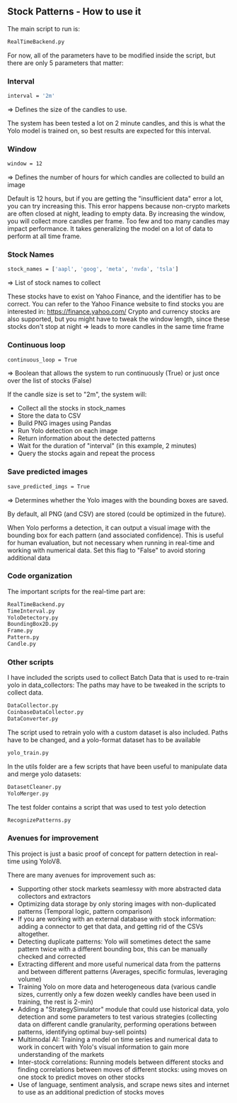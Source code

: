 ## Stock Patterns - How to use it

The main script to run is:
``` sh
RealTimeBackend.py
```

For now, all of the parameters have to be modified inside the script, but there are only 5 parameters that matter:

### Interval
``` sh
interval = '2m'
```
=> Defines the size of the candles to use.

The system has been tested a lot on 2 minute candles, and this is what the Yolo model is trained on,
so best results are expected for this interval.


### Window
``` sh
window = 12
```
=> Defines the number of hours for which candles are collected to build an image

Default is 12 hours, but if you are getting the "insufficient data" error a lot,
you can try increasing this. This error happens because non-crypto markets are often closed at night, leading to empty data.
By increasing the window, you will collect more candles per frame. Too few and too many candles may impact performance.
It takes generalizing the model on a lot of data to perform at all time frame.

### Stock Names
``` sh
stock_names = ['aapl', 'goog', 'meta', 'nvda', 'tsla']
```

=> List of stock names to collect

These stocks have to exist on Yahoo Finance, and the identifier has to be correct.
You can refer to the Yahoo Finance website to find stocks you are interested in: https://finance.yahoo.com/
Crypto and currency stocks are also supported, but you might have to tweak the window length, since these stocks
don't stop at night => leads to more candles in the same time frame

### Continuous loop

``` sh
continuous_loop = True
```

=> Boolean that allows the system to run continuously (True) or just once over the list of stocks (False)

If the candle size is set to "2m", the system will:

- Collect all the stocks in stock_names
- Store the data to CSV
- Build PNG images using Pandas
- Run Yolo detection on each image
- Return information about the detected patterns
- Wait for the duration of "interval" (in this example, 2 minutes)
- Query the stocks again and repeat the process

### Save predicted images

``` sh
save_predicted_imgs = True
```
=> Determines whether the Yolo images with the bounding boxes are saved.

By default, all PNG (and CSV) are stored (could be optimized in the future).

When Yolo performs a detection, it can output a visual image with the bounding box for each pattern
(and associated confidence). This is useful for human evaluation, but not necessary when running
in real-time and working with numerical data. Set this flag to "False" to avoid storing additional data

### Code organization
The important scripts for the real-time part are:

``` sh
RealTimeBackend.py
TimeInterval.py
YoloDetectory.py
BoundingBox2D.py
Frame.py
Pattern.py
Candle.py
```

### Other scripts
I have included the scripts used to collect Batch Data that is used to re-train yolo in data_collectors:
The paths may have to be tweaked in the scripts to collect data.
``` sh
DataCollector.py
CoinbaseDataCollector.py
DataConverter.py
```

The script used to retrain yolo with a custom dataset is also included. Paths have to be changed, and a yolo-format
dataset has to be available
``` sh
yolo_train.py
```

In the utils folder are a few scripts that have been useful to manipulate data and merge yolo datasets:
``` sh
DatasetCleaner.py
YoloMerger.py
```

The test folder contains a script that was used to test yolo detection
``` sh
RecognizePatterns.py
```


### Avenues for improvement


This project is just a basic proof of concept for pattern detection in real-time using YoloV8.

There are many avenues for improvement such as:
- Supporting other stock markets seamlessy with more abstracted data collectors and extractors
- Optimizing data storage by only storing images with non-duplicated patterns (Temporal logic, pattern comparison)
- If you are working with an external database with stock information: adding a connector to get that data, and getting rid of the CSVs altogether.
- Detecting duplicate patterns: Yolo will sometimes detect the same pattern twice with a different bounding box, this can be manually checked and corrected
- Extracting different and more useful numerical data from the patterns and between different patterns (Averages, specific formulas, leveraging volume)
- Training Yolo on more data and heterogeneous data (various candle sizes, currently only a few dozen weekly candles have been used in training, the rest is 2-min)
- Adding a "StrategySimulator" module that could use historical data, yolo detection and some parameters to test various strategies
(collecting data on different candle granularity, performing operations between patterns, identifying optimal buy-sell points)
- Multimodal AI: Training a model on time series and numerical data to work in concert with Yolo's visual information to gain more understanding of the markets
- Inter-stock correlations: Running models between different stocks and finding correlations between moves of different stocks:
using moves on one stock to predict moves on other stocks
- Use of language, sentiment analysis, and scrape news sites and internet to use as an additional prediction of stocks moves




